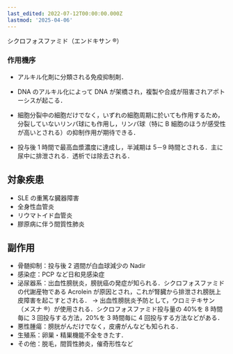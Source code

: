 ```yaml
---
last_edited: 2022-07-12T00:00:00.000Z
lastmod: '2025-04-06'
---
```






シクロフォスファミド（エンドキサン ®）

### 作用機序

- アルキル化剤に分類される免疫抑制剤．

- DNA のアルキル化によって DNA が架橋され，複製や合成が阻害されアポトーシスが起こる．

- 細胞分裂中の細胞だけでなく，いずれの細胞周期に於いても作用するため，分裂していないリンパ球にも作用し，リンパ球（特に B 細胞のほうが感受性が高いとされる）の抑制作用が期待できる．

- 投与後 1 時間で最高血漿濃度に達成し，半減期は 5－9 時間とされる．主に尿中に排泄される．透析では除去される．

## 対象疾患

- SLE の重篤な臓器障害
- 全身性血管炎
- リウマトイド血管炎
- 膠原病に伴う間質性肺炎

## 副作用

- 骨髄抑制：投与後 2 週間が白血球減少の Nadir
- 感染症：PCP など日和見感染症
- 泌尿器系：出血性膀胱炎，膀胱癌の発症が知られる．シクロフォスファミドの代謝産物である Acrolein が原因とされ，これが腎臓から排泄され膀胱上皮障害を起こすとされる．
  → 出血性膀胱炎予防として，ウロミテキサン（メスナ ®）が使用される．シクロフォスファミド投与量の 40%を 8 時間毎に 3 回投与する方法，20%を 3 時間毎に 4 回投与する方法などがある．
- 悪性腫瘍：膀胱がんだけでなく，皮膚がんなども知られる．
- 生殖系：卵巣・精巣機能不全をきたす．
- その他：脱毛，間質性肺炎，催奇形性など
